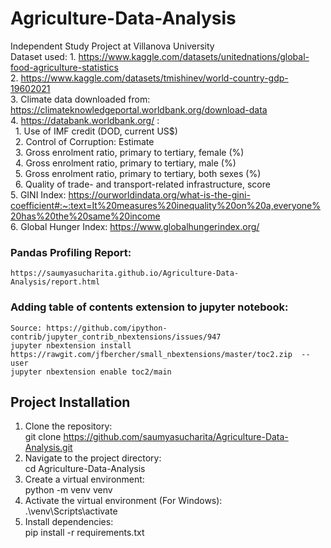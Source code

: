 # Agriculture-Data-Analysis
Independent Study Project at Villanova University <br />
Dataset used: 1. https://www.kaggle.com/datasets/unitednations/global-food-agriculture-statistics <br/>
	2. https://www.kaggle.com/datasets/tmishinev/world-country-gdp-19602021 <br/>
 	3. Climate data downloaded from: https://climateknowledgeportal.worldbank.org/download-data <br/>
  	4. https://databank.worldbank.org/ : <br/>
   		&nbsp; 1. Use of IMF credit (DOD, current US$) <br/>
     		&nbsp; 2. Control of Corruption: Estimate <br/>
       		&nbsp; 3. Gross enrolment ratio, primary to tertiary, female (%) <br/>
	 	&nbsp; 4. Gross enrolment ratio, primary to tertiary, male (%) <br/>
   		&nbsp; 5. Gross enrolment ratio, primary to tertiary, both sexes (%) <br/>
     		&nbsp; 6. Quality of trade- and transport-related infrastructure, score <br/>
       	5. GINI Index: https://ourworldindata.org/what-is-the-gini-coefficient#:~:text=It%20measures%20inequality%20on%20a,everyone%20has%20the%20same%20income <br/>
	6. Global Hunger Index: https://www.globalhungerindex.org/ <br/>
 ### Pandas Profiling Report: <br/>
 	https://saumyasucharita.github.io/Agriculture-Data-Analysis/report.html
 ### Adding table of contents extension to jupyter notebook: <br />
 	Source: https://github.com/ipython-contrib/jupyter_contrib_nbextensions/issues/947
 	jupyter nbextension install https://rawgit.com/jfbercher/small_nbextensions/master/toc2.zip  --user
	jupyter nbextension enable toc2/main 
 ## Project Installation <br />
 1. Clone the repository: <br />
    	git clone https://github.com/saumyasucharita/Agriculture-Data-Analysis.git <br />
 2. Navigate to the project directory: <br />
    	cd Agriculture-Data-Analysis <br />
 3. Create a virtual environment: <br />
    	python -m venv venv <br />
 4. Activate the virtual environment (For Windows): <br />
    	.\venv\Scripts\activate <br />
 5. Install dependencies: <br />
    	pip install -r requirements.txt <br />
    	
